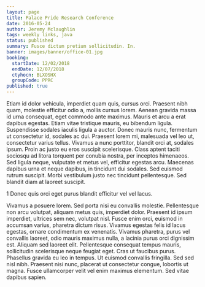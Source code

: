 ```yaml
---
layout: page
title: Palace Pride Research Conference
date: 2016-05-24
author: Jeremy Mclaughlin
tags: weekly links, java
status: published
summary: Fusce dictum pretium sollicitudin. In.
banner: images/banner/office-01.jpg
booking:
  startDate: 12/02/2018
  endDate: 12/07/2018
  ctyhocn: BLXOSHX
  groupCode: PPRC
published: true
---
```

Etiam id dolor vehicula, imperdiet quam quis, cursus orci. Praesent nibh quam, molestie efficitur odio a, mollis cursus lorem. Aenean gravida massa id urna consequat, eget commodo ante maximus. Mauris et arcu a erat dapibus egestas. Etiam vitae tristique mauris, eu bibendum ligula. Suspendisse sodales iaculis ligula a auctor. Donec mauris nunc, fermentum ut consectetur id, sodales ac dui. Praesent lorem mi, malesuada vel leo ut, consectetur varius tellus. Vivamus a nunc porttitor, blandit orci at, sodales ipsum.
Proin ac justo eu eros suscipit scelerisque. Class aptent taciti sociosqu ad litora torquent per conubia nostra, per inceptos himenaeos. Sed ligula neque, vulputate et metus vel, efficitur egestas arcu. Maecenas dapibus urna et neque dapibus, in tincidunt dui sodales. Sed euismod rutrum suscipit. Morbi vestibulum justo nec tincidunt pellentesque. Sed blandit diam at laoreet suscipit.

1 Donec quis orci eget purus blandit efficitur vel vel lacus.

Vivamus a posuere lorem. Sed porta nisi eu convallis molestie. Pellentesque non arcu volutpat, aliquam metus quis, imperdiet dolor. Praesent id ipsum imperdiet, ultrices sem nec, volutpat nisl. Fusce enim orci, euismod in accumsan varius, pharetra dictum risus. Vivamus egestas felis id lacus egestas, ornare condimentum ex venenatis. Vivamus pharetra, purus vel convallis laoreet, odio mauris maximus nulla, a lacinia purus orci dignissim est. Aliquam sed laoreet elit. Pellentesque consequat tempus mauris, sollicitudin scelerisque neque feugiat eget. Cras ut faucibus purus. Phasellus gravida eu leo in tempus. Ut euismod convallis fringilla. Sed sed nisl nibh. Praesent nisi nunc, placerat ut consectetur congue, lobortis ut magna. Fusce ullamcorper velit vel enim maximus elementum. Sed vitae dapibus sapien.
